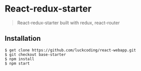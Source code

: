 # React-redux-starter

> React-redux-starter built with redux, react-router

## Installation

	$ get clone https://github.com/luckcoding/react-webapp.git
	$ git checkout base-starter
	$ npm install
	$ npm start